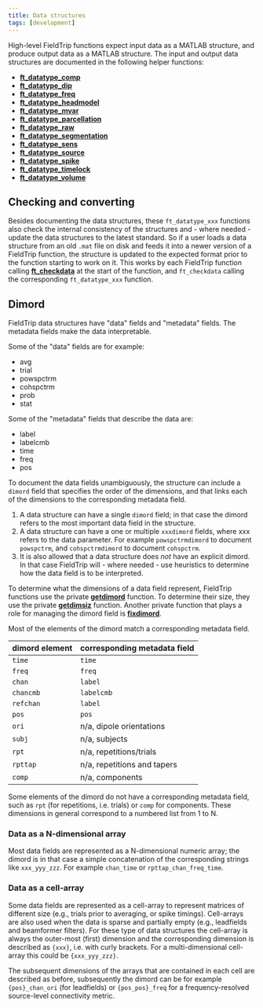 ```yaml
---
title: Data structures
tags: [development]
---
```


High-level FieldTrip functions expect input data as a MATLAB structure, and produce output data as a MATLAB structure. The input and output data structures are documented in the following helper functions:

- **[ft_datatype_comp](/reference/utilities/ft_datatype_comp)**
- **[ft_datatype_dip](/reference/utilities/ft_datatype_dip)**
- **[ft_datatype_freq](/reference/utilities/ft_datatype_freq)**
- **[ft_datatype_headmodel](/reference/utilities/ft_datatype_headmodel)**
- **[ft_datatype_mvar](/reference/utilities/ft_datatype_mvar)**
- **[ft_datatype_parcellation](/reference/utilities/ft_datatype_parcellation)**
- **[ft_datatype_raw](/reference/utilities/ft_datatype_raw)**
- **[ft_datatype_segmentation](/reference/utilities/ft_datatype_segmentation)**
- **[ft_datatype_sens](/reference/utilities/ft_datatype_sens)**
- **[ft_datatype_source](/reference/utilities/ft_datatype_source)**
- **[ft_datatype_spike](/reference/utilities/ft_datatype_spike)**
- **[ft_datatype_timelock](/reference/utilities/ft_datatype_timelock)**
- **[ft_datatype_volume](/reference/utilities/ft_datatype_volume)**

## Checking and converting

Besides documenting the data structures, these `ft_datatype_xxx` functions also check the internal consistency of the structures and - where needed - update the data structures to the latest standard. So if a user loads a data structure from an old `.mat` file on disk and feeds it into a newer version of a FieldTrip function, the structure is updated to the expected format prior to the function starting to work on it. This works by each FieldTrip function calling **[ft_checkdata](/reference/utilities/ft_checkdata)** at the start of the function, and `ft_checkdata` calling the corresponding `ft_datatype_xxx` function.

## Dimord

FieldTrip data structures have "data" fields and "metadata" fields. The metadata fields make the data interpretable.

Some of the "data" fields are for example:

- avg
- trial
- powspctrm
- cohspctrm
- prob
- stat

Some of the "metadata" fields that describe the data are:

- label
- labelcmb
- time
- freq
- pos

To document the data fields unambiguously, the structure can include a `dimord` field that specifies the order of the dimensions, and that links each of the dimensions to the corresponding metadata field.

1. A data structure can have a single `dimord` field; in that case the dimord refers to the most important data field in the structure.
2. A data structure can have a one or multiple `xxxdimord` fields, where xxx refers to the data parameter. For example `powspctrmdimord` to document `powspctrm`, and `cohspctrmdimord` to document `cohspctrm`.
3. It is also allowed that a data structure does _not_ have an explicit dimord. In that case FieldTrip will - where needed - use heuristics to determine how the data field is to be interpreted.

To determine what the dimensions of a data field represent, FieldTrip functions use the private **[getdimord](/reference/private/getdimord)** function. To determine their size, they use the private **[getdimsiz](/reference/private/getdimsiz)** function. Another private function that plays a role for managing the dimord field is **[fixdimord](/reference/private/fixdimord)**.

Most of the elements of the dimord match a corresponding metadata field.

| dimord element | corresponding metadata field |
| -------------- | ----------------------------- |
| `time`         | `time`                        |
| `freq`         | `freq`                        |
| `chan`         | `label`                       |
| `chancmb`      | `labelcmb`                    |
| `refchan`      | `label`                       |
| `pos`          | `pos`                         |
| `ori`          | n/a, dipole orientations      |
| `subj`         | n/a, subjects                 |
| `rpt`          | n/a, repetitions/trials       |
| `rpttap`       | n/a, repetitions and tapers   |
| `comp`         | n/a, components               |

Some elements of the dimord do not have a corresponding metadata field, such as `rpt` (for repetitions, i.e. trials) or `comp` for components. These dimensions in general correspond to a numbered list from 1 to N.

### Data as a N-dimensional array

Most data fields are represented as a N-dimensional numeric array; the dimord is in that case a simple concatenation of the corresponding strings like `xxx_yyy_zzz`. For example `chan_time` or `rpttap_chan_freq_time`.

### Data as a cell-array

Some data fields are represented as a cell-array to represent matrices of different size (e.g., trials prior to averaging, or spike timings). Cell-arrays are also used when the data is sparse and partially empty (e.g., leadfields and beamformer filters). For these type of data structures the cell-array is always the outer-most (first) dimension and the corresponding dimension is described as `{xxx}`, i.e. with curly brackets. For a multi-dimensional cell-array this could be `{xxx_yyy_zzz}`.

The subsequent dimensions of the arrays that are contained in each cell are described as before, subsequently the dimord can be for example `{pos}_chan_ori` (for leadfields) or `{pos_pos}_freq` for a frequency-resolved source-level connectivity metric.
